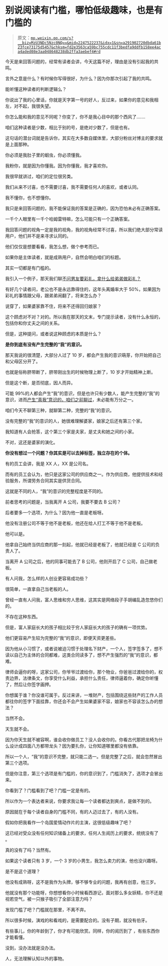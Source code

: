 # 别说阅读有门槛，哪怕低级趣味，也是有门槛的

> 原文：[`mp.weixin.qq.com/s?__biz=MzU3NDc5Nzc0NQ==&mid=2247522237&idx=1&sn=a291902720dbda61b23fce73175d5457&chksm=fd2e3563ca59bc755cdc11f3bedfa9ddfb158ee4aca4aded08e3aa048648238db2ffa3aebef4#rd`](http://mp.weixin.qq.com/s?__biz=MzU3NDc5Nzc0NQ==&mid=2247522237&idx=1&sn=a291902720dbda61b23fce73175d5457&chksm=fd2e3563ca59bc755cdc11f3bedfa9ddfb158ee4aca4aded08e3aa048648238db2ffa3aebef4#rd)

今天是来回答问题的，经常有读者会讲，今天这篇不好，理由是没有引起我的共鸣。

言外之意是什么？有时候你写得很好，为什么？因为你那次引起了我的共鸣。

能听懂这种读者的判断逻辑么？ 

你说出了我的心里话，你就是天字第一号的好人，反过来，如果你的意见和我相左，对不起，我很失望。 

你怎么能和我的意见不同呢？你变了，你不是我心目中的那个西风了.......

咱们这种读者是少数，相比于别的号，是绝对少数了，但是也有。 

这句话的潜台词就是告诉你，其实在大多数自媒体里，大部分粉丝对博主的要求就是上面那种。

你必须是我肚子里的蛔虫，你必须懂我。

我粉你，就是因为你懂我。因为你懂我，我才喜欢你。

我很早就讲过，咱们的定位很另类。

我们从来不讨喜，也不需要讨喜，我不需要任何人的喜欢，或者认同。 

我不懂你，也不想懂你。 

我只是来回答问题的，我不能保证我的答案是正确的，因为恐怕未必有正确答案。 

一千个人眼里有一千个哈姆雷特嘛，怎么可能只有一个正确答案。 

我回答问题的视角一定是我的视角，我的视角经常不讨喜，所以我们绝大部分常读用户，他们并不是来寻求认同的。 

他们仅仅是想要看看，我怎么想，做个参考而已。

如果你是主体读者，就是成熟用户，自然会明白咱们的标题。 

其实一切都是有门槛的。

我引入一个例子，那天我们聊[不问男友要彩礼，拿什么给弟弟做彩礼？](http://mp.weixin.qq.com/s?__biz=MzU0MjYwNDU2Mw==&mid=2247509387&idx=1&sn=485eef271664b6cb873e71fe52ec613e&chksm=fb1ac9f7cc6d40e11f4c68cc7a470842fc5737d757224b92e9dc3bc0d4942606f6d253a251ec&scene=21#wechat_redirect)

有好几个读者问，老公也不是永远靠得住的，这年头离婚率大于 50%，如果因为彩礼的事情跟父母，跟弟弟闹翻了，将来怎么办？ 

说穿了，如果婆家靠不住，将来不还得回归娘家？ 

这个顾虑对不对？对的。所以我在那天的文末，专门提示读者，没有什么永恒的，包括你和你丈夫之间的关系。 

但是，这种提问，或者说这种顾虑的本质是什么？ 

**是你到底有没有产生完整的“我”的意识。**

那天我说的很清楚，大部分人过了 10 岁，都会产生我的意识萌芽，你开始把自己和父母区分开了。 

也就是俗称脐带断了，脐带刚出生的时候物理上断了，10 岁才开始精神上断。 

但是这个断，是否彻底，因人而异。

可能 99%的人都会产生“我”的意识，但是也许只有少数人，能产生完整的“我”的意识，进而[产生“真我”意识的，咱们之前聊过](http://mp.weixin.qq.com/s?__biz=MzU3NDc5Nzc0NQ==&mid=2247522087&idx=1&sn=bf1844d063ff6adc4ee4c53ba311e41b&chksm=fd2e35f9ca59bcefd4ebe49ab467c416fbc2acf87288c16ae78df5f1594612f371309bbc7666&scene=21#wechat_redirect)，未必能有万分之一。

咱们今天不聊第三种，就聊第二种，完整的“我”的意识。

没有完整的“我”的意识的人，她很难理解婆家，娘家之后还有第三个家。 

我知道有人会抢答，这个第三个家是夫家，是丈夫和她之间的小家。

不对，这还是婆家的演化。

**你没有想过一个问题？你其实是可以去掉标签，独立存在的个体。** 

有的员工会讲，我是 XX 人，XX 是公司名。 

而有的员工会认为，他只是这家公司的供应商之一。作为供应商，他提供技术和经验服务，所谓劳务合同其实是供货合同。

这就是不同的人，“我”的意识的完整程度是不同的。

前者思考的问题是，当我离开 A 公司，我要不要去 B 公司？

后者要多一个选项，为什么？因为他一直是老板呀。 

他没有注册公司不等于他不是老板，他还在给人打工不等于他不是老板。 

他可以是。

他拿自己始终当供应商的那一刻起，他就已经是老板了，他就已经是 C 公司的负责人了。 

当离开 A 公司之后，他的同事可能去了 B 公司，他则开启了 C 公司，自己做老板。 

有人问我，怎么样的人创业更容易成功些？ 

很简单，一直拿自己当老板的人。

曾经一直有人问我，富人思维和穷人思维，这其实是网络段子手胡编乱造忽悠你们的。 

不存在这种东西。 

但是，富人家庭长大的孩子相比较于穷人家庭长大的孩子的确有一项优势。

他们更容易产生较为完整的“我”的意识，即便天资更差些。 

因为他从小习惯了，或者说被迫习惯于处理名下财产，一个人，签字签多了，想不读以自己为主体的合同都难，这类合同读多了，想不产生强烈的“我”的意识，都难。 

律师会逼你的呀，这家公司，你爷爷过渡给你，那个物业，你爸爸过渡给你的，权责边界，法律条文，你享受什么利益，承担什么责任，律师逼着你，确定你听懂了，然后让你签字画押。 

你想属于谁？你没谁可属于。反过来讲，一堆财产，包括围绕这些财产的工作人员都往你的签字下面挂靠，你还会不会产生如果婆家不容，娘家也不容该怎么办的想法？ 

当然不会。

天生就不会。 

因为你天生就不被容啊，谁会收你做员工？没人会收你的。你看古代那把龙椅为什么设计成四面八方都带龙头？因为要扎你，让你知道哪里都没有依靠。 

所以一个人，“我”的意识不完整，就只能二选一。但是完整了之后，就会忽然冒出第三个选项。 

但是你注意，第三个选项是有门槛的，你的意识到了，门槛消失了，选项才会冒出来。

你看到了？门槛看到了吧？门槛一定是有的。 

所以作为一个表达者来说，你要求我让每一个读者都达到爽点，是做不到的。 

原因就在于每个读者自身的门槛不同，有的人迈过去了，有的人没有。 

假如你把我看作一个岛国爱情动作片的主演，这很低级趣味了吧？ 

这已经对受众没有任何知识储备上的要求，任何人生阅历上的要求，统统没有了 。 

真的没有了吗？当然有。 

如果这个读者只有 3 岁，一个 3 岁的小男生，我怎么卖力的演，他也没兴趣呀。

是不是这个道理？ 

他没有成熟呀，这不是我作为头牌，够不够专业的问题，我再有创意，他三岁。 

他就没有那个功能呀，你想想看你小时候看西游记，面对那么多女妖精，你不还是视若空气，被一只猴子吸引了全部注意力吗？ 

发现门槛了吧？门槛就在那里，不离不弃。 

所以很多时候，演戏的和看戏的，是需要配合的。没有子期，就没有伯牙。 

有些事儿，你的年龄到了，你才有可能欣赏。同样，你的阅历到了 ，有些东西你才能看懂。

没到，没办法就是没办法。

人，无法理解认知以外的事物。